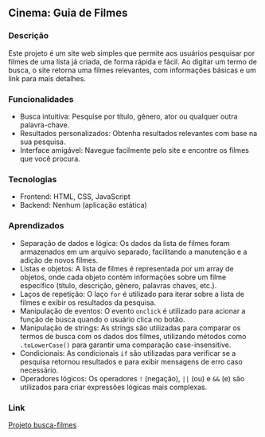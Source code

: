## Cinema: Guia de Filmes

### Descrição

Este projeto é um site web simples que permite aos usuários pesquisar por filmes de uma lista já criada, de forma rápida e fácil. Ao digitar um termo de busca, o site retorna uma filmes relevantes, com informações básicas e um link para mais detalhes.

### Funcionalidades

* Busca intuitiva: Pesquise por título, gênero, ator ou qualquer outra palavra-chave.
* Resultados personalizados: Obtenha resultados relevantes com base na sua pesquisa.
* Interface amigável: Navegue facilmente pelo site e encontre os filmes que você procura.

### Tecnologias

* Frontend: HTML, CSS, JavaScript
* Backend: Nenhum (aplicação estática)

### Aprendizados
* Separação de dados e lógica: Os dados da lista de filmes foram armazenados em um arquivo separado, facilitando a manutenção e a adição de novos filmes.
* Listas e objetos: A lista de filmes é representada por um array de objetos, onde cada objeto contém informações sobre um filme específico (título, descrição, gênero, palavras chaves, etc.).
* Laços de repetição: O laço `for` é utilizado para iterar sobre a lista de filmes e exibir os resultados da pesquisa.
* Manipulação de eventos: O evento `onclick` é utilizado para acionar a função de busca quando o usuário clica no botão.
* Manipulação de strings: As strings são utilizadas para comparar os termos de busca com os dados dos filmes, utilizando métodos como `.toLowerCase()` para garantir uma comparação case-insensitive.
* Condicionais: As condicionais `if` são utilizadas para verificar se a pesquisa retornou resultados e para exibir mensagens de erro caso necessário.
* Operadores lógicos: Os operadores `!` (negação), `||` (ou) e `&&` (e) são utilizados para criar expressões lógicas mais complexas.

### Link
[Projeto busca-filmes](https://busca-filmes-phi.vercel.app/)
